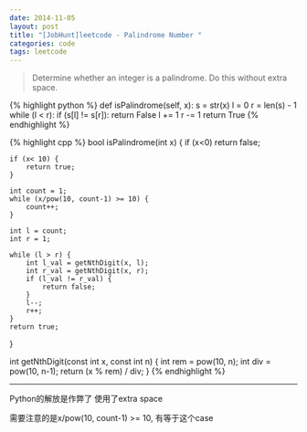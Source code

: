 ```yaml
---
date: 2014-11-05
layout: post
title: "[JobHunt]leetcode - Palindrome Number "
categories: code
tags: leetcode
---
```


>Determine whether an integer is a palindrome. Do this without extra space.

{% highlight python %}
def isPalindrome(self, x):
    s = str(x)
    l = 0
    r = len(s) - 1
    while (l < r):
        if (s[l] != s[r]):
            return False
        l += 1
        r -= 1
    return True
{% endhighlight %}

<!--more-->

{% highlight cpp %}
bool isPalindrome(int x) {
    if (x<0)
        return false;

    if (x< 10) {
        return true;
    }

    int count = 1;
    while (x/pow(10, count-1) >= 10) {
        count++;
    }

    int l = count;
    int r = 1;

    while (l > r) {
        int l_val = getNthDigit(x, l);
        int r_val = getNthDigit(x, r);
        if (l_val != r_val) {
            return false;
        }
        l--;
        r++;
    }
    return true;
}

int getNthDigit(const int x, const int n) {
    int rem = pow(10, n);
    int div = pow(10, n-1);
    return (x % rem) / div;
}
{% endhighlight %}

---
Python的解放是作弊了 使用了extra space

需要注意的是x/pow(10, count-1) >= 10, 有等于这个case
